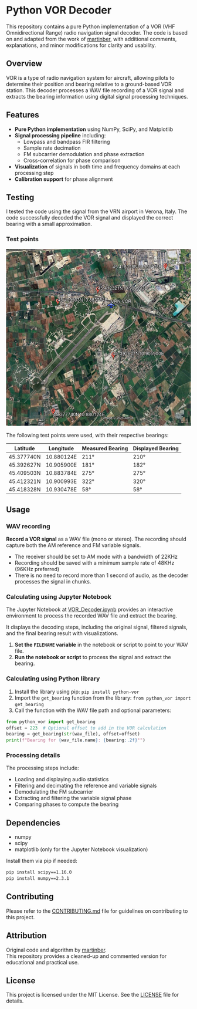 # Python VOR Decoder

This repository contains a pure Python implementation of a VOR (VHF Omnidirectional Range) radio navigation signal decoder. The code is based on and adapted from the work of [martinber](https://github.com/martinber/vor-python-decoder), with additional comments, explanations, and minor modifications for clarity and usability.

## Overview

VOR is a type of radio navigation system for aircraft, allowing pilots to determine their position and bearing relative to a ground-based VOR station. This decoder processes a WAV file recording of a VOR signal and extracts the bearing information using digital signal processing techniques.

## Features

- **Pure Python implementation** using NumPy, SciPy, and Matplotlib
- **Signal processing pipeline** including:
  - Lowpass and bandpass FIR filtering
  - Sample rate decimation
  - FM subcarrier demodulation and phase extraction
  - Cross-correlation for phase comparison
- **Visualization** of signals in both time and frequency domains at each processing step
- **Calibration support** for phase alignment

## Testing

I tested the code using the signal from the VRN airport in Verona, Italy. The code successfully decoded the VOR signal and displayed the correct bearing with a small approximation.

### Test points

![Map of the test points](https://raw.githubusercontent.com/iu2frl/PythonVOR/main/imgs/VRN_map.png)

The following test points were used, with their respective bearings:

| Latitude | Longitude | Measured Bearing | Displayed Bearing |
|----------|-----------|------------------|-------------------|
| 45.377740N | 10.880124E | 211° | 210° |
| 45.392627N | 10.905900E | 181° | 182° |
| 45.409503N | 10.883784E | 275° | 275° |
| 45.412321N | 10.900993E | 322° | 320° |
| 45.418328N | 10.930478E | 58°  | 58°  |

## Usage

### WAV recording

**Record a VOR signal** as a WAV file (mono or stereo). The recording should capture both the AM reference and FM variable signals.

- The receiver should be set to AM mode with a bandwidth of 22KHz
- Recording should be saved with a minimum sample rate of 48KHz (96KHz preferred)
- There is no need to record more than 1 second of audio, as the decoder processes the signal in chunks.

### Calculating using Jupyter Notebook

The Jupyter Notebook at [VOR_Decoder.ipynb](https://github.com/iu2frl/PythonVOR/blob/main/VOR_Decoder.ipynb) provides an interactive environment to process the recorded WAV file and extract the bearing.

It displays the decoding steps, including the original signal, filtered signals, and the final bearing result with visualizations.

1. **Set the `FILENAME` variable** in the notebook or script to point to your WAV file.
1. **Run the notebook or script** to process the signal and extract the bearing.

### Calculating using Python library

1. Install the library using pip: `pip install python-vor`
2. Import the `get_bearing` function from the library: `from python_vor import get_bearing`
3. Call the function with the WAV file path and optional parameters:

```python
from python_vor import get_bearing
offset = 223  # Optional offset to add in the VOR calculation
bearing = get_bearing(str(wav_file), offset=offset)
print(f"Bearing for {wav_file.name}: {bearing:.2f}°")
```

### Processing details

The processing steps include:

- Loading and displaying audio statistics
- Filtering and decimating the reference and variable signals
- Demodulating the FM subcarrier
- Extracting and filtering the variable signal phase
- Comparing phases to compute the bearing

## Dependencies

- numpy
- scipy
- matplotlib (only for the Jupyter Notebook visualization)

Install them via pip if needed:

```bash
pip install scipy==1.16.0
pip install numpy==2.3.1
```

## Contributing

Please refer to the [CONTRIBUTING.md](https://github.com/iu2frl/PythonVOR/blob/main/CONTRIBUTING.md) file for guidelines on contributing to this project.

## Attribution

Original code and algorithm by [martinber](https://github.com/martinber/vor-python-decoder).  
This repository provides a cleaned-up and commented version for educational and practical use.

## License

This project is licensed under the MIT License. See the [LICENSE](https://github.com/iu2frl/PythonVOR/blob/main/LICENSE) file for details.
